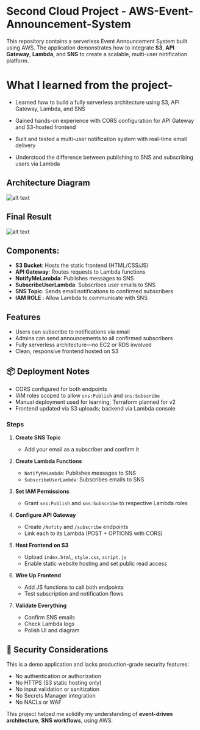 # Second Cloud Project - AWS-Event-Announcement-System

This repository contains a serverless Event Announcement System built using AWS. The application demonstrates how to integrate **S3**, **API Gateway**, **Lambda**, and **SNS** to create a scalable, multi-user notification platform.

# What I learned from the project-

- Learned how to build a fully serverless architecture using S3, API Gateway, Lambda, and SNS

- Gained hands-on experience with CORS configuration for API Gateway and S3-hosted frontend

- Built and tested a multi-user notification system with real-time email delivery
  
- Understood the difference between publishing to SNS and subscribing users via Lambda

## Architecture Diagram

![alt text](Aws-3-Tier-Architecture.jpg)

## Final Result

![alt text](Final-Result.png)

## Components:

- **S3 Bucket**: Hosts the static frontend (HTML/CSS/JS)
- **API Gateway**: Routes requests to Lambda functions
- **NotifyMeLambda**: Publishes messages to SNS
- **SubscribeUserLambda**: Subscribes user emails to SNS
- **SNS Topic**: Sends email notifications to confirmed subscribers
- **IAM ROLE** : Allow Lambda to communicate with SNS

## Features

- Users can subscribe to notifications via email
- Admins can send announcements to all confirmed subscribers
- Fully serverless architecture—no EC2 or RDS involved
- Clean, responsive frontend hosted on S3

## 📦 Deployment Notes

- CORS configured for both endpoints
- IAM roles scoped to allow `sns:Publish` and `sns:Subscribe`
- Manual deployment used for learning; Terraform planned for v2
- Frontend updated via S3 uploads; backend via Lambda console

### Steps

1. **Create SNS Topic**  
   - Add your email as a subscriber and confirm it

2. **Create Lambda Functions**  
   - `NotifyMeLambda`: Publishes messages to SNS  
   - `SubscribeUserLambda`: Subscribes emails to SNS

3. **Set IAM Permissions**  
   - Grant `sns:Publish` and `sns:Subscribe` to respective Lambda roles

4. **Configure API Gateway**  
   - Create `/Nofity` and `/subscribe` endpoints  
   - Link each to its Lambda (POST + OPTIONS with CORS)

5. **Host Frontend on S3**  
   - Upload `index.html`, `style.css`, `script.js`  
   - Enable static website hosting and set public read access

6. **Wire Up Frontend**  
   - Add JS functions to call both endpoints  
   - Test subscription and notification flows

7. **Validate Everything**  
   - Confirm SNS emails  
   - Check Lambda logs  
   - Polish UI and diagram

## 🔐 Security Considerations

This is a demo application and lacks production-grade security features:

- No authentication or authorization
- No HTTPS (S3 static hosting only)
- No input validation or sanitization
- No Secrets Manager integration
- No NACLs or WAF

This project helped me solidify my understanding of **event-driven architecture**, **SNS workflows**, using AWS. 

